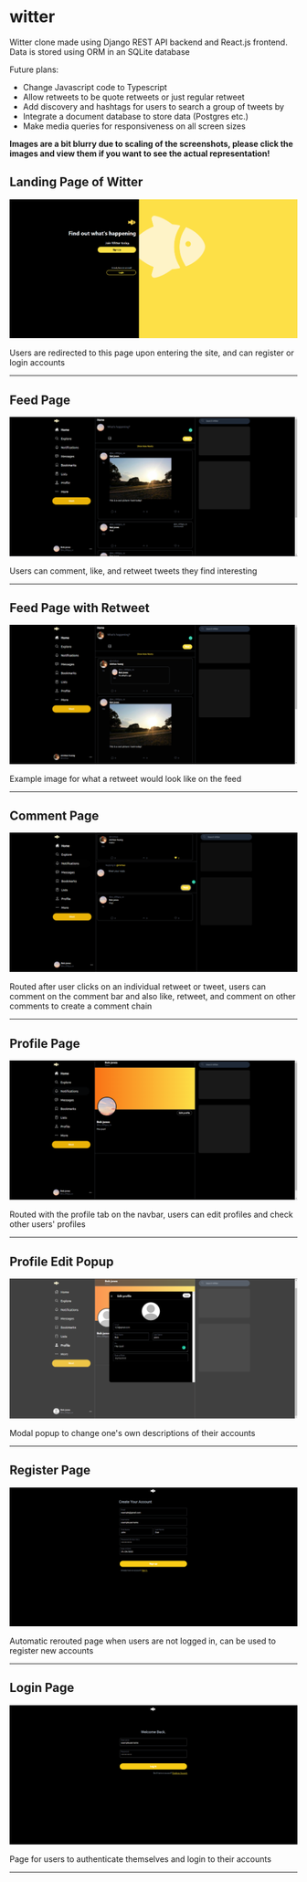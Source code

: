 # witter

Witter clone made using Django REST API backend and React.js frontend. 
Data is stored using ORM in an SQLite database

Future plans:
 - Change Javascript code to Typescript
 - Allow retweets to be quote retweets or just regular retweet
 - Add discovery and hashtags for users to search a group of tweets by
 - Integrate a document database to store data (Postgres etc.)
 - Make media queries for responsiveness on all screen sizes


**Images are a bit blurry due to scaling of the screenshots, please click
the images and view them if you want to see the actual representation!**

## Landing Page of Witter

![Landing Page](/readmeImages/landingPage.png "Landing Page")

Users are redirected to this page upon entering the site, and can register
or login accounts


---------------------------------------------------------------------------
## Feed Page


![Feed Page](/readmeImages/feedPage.png "Feed")


Users can comment, like, and retweet tweets they find interesting


---------------------------------------------------------------------------
## Feed Page with Retweet

![Feed with Retweet Page](/readmeImages/feedPage_2.png "Feed w. Retweet")

Example image for what a retweet would look like on the feed


---------------------------------------------------------------------------
## Comment Page

![Comment Page](/readmeImages/commentPage.png "Comments")

Routed after user clicks on an individual retweet or tweet,
users can comment on the comment bar and also like, retweet, and comment on
other comments to create a comment chain


---------------------------------------------------------------------------
## Profile Page

![Profile Page](/readmeImages/profilePage.png "Profile")

Routed with the profile tab on the navbar, users can edit 
profiles and check other users' profiles


---------------------------------------------------------------------------
## Profile Edit Popup

![Profile Edit Page](/readmeImages/profileEditPage.png "Profile Editing")

Modal popup to change one's own descriptions of their 
accounts


---------------------------------------------------------------------------
## Register Page

![Register Page](/readmeImages/registerPage.png "Register")

Automatic rerouted page when users are not logged in, can 
be used to register new accounts


---------------------------------------------------------------------------
## Login Page
![Login Page](/readmeImages/loginPage.png "Login")

Page for users to authenticate themselves and login to their accounts


---------------------------------------------------------------------------

